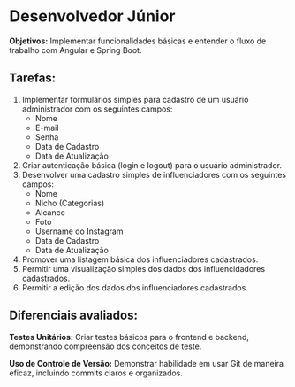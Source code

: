 # Desenvolvedor Júnior

**Objetivos:** Implementar funcionalidades básicas e entender o fluxo de trabalho com Angular e Spring Boot.

## Tarefas:
1. Implementar formulários simples para cadastro de um usuário administrador com os seguintes campos:
    - Nome
    - E-mail
    - Senha
    - Data de Cadastro
    - Data de Atualização
2. Criar autenticação básica (login e logout) para o usuário administrador.
3. Desenvolver uma cadastro simples de influenciadores com os seguintes campos:
    - Nome
    - Nicho (Categorias)
    - Alcance
    - Foto 
    - Username do Instagram
    - Data de Cadastro
    - Data de Atualização
3. Promover uma listagem básica dos influenciadores cadastrados.
4. Permitir uma visualização simples dos dados dos influencidadores cadastrados.
5. Permitir a edição dos dados dos influenciadores cadastrados.

## Diferenciais avaliados:

**Testes Unitários:**
Criar testes básicos para o frontend e backend, demonstrando compreensão dos conceitos de teste.

**Uso de Controle de Versão:**
 Demonstrar habilidade em usar Git de maneira eficaz, incluindo commits claros e organizados.

